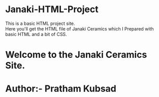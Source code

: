 # Janaki-HTML-Project<br>
This is a basic HTML project site.<br>
Here you'll get the HTML file of Janaki Ceramics which I Prepared with basic HTML and a bit of CSS.
<br>
# Welcome to the Janaki Ceramics Site.
# Author:- Pratham Kubsad
